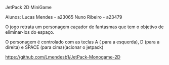 JetPack 2D MiniGame

Alunos: Lucas Mendes - a23065
        Nuno Ribeiro - a23479

O jogo retrata um personagem caçador de fantasmas que tem o objetivo de eliminar-los do espaço.

O personagem é controlado com as teclas A ( para a esquerda), D (para a direita) e SPACE (para cima)(acionar o jetpack)

https://github.com/Lmendesb1/JetPack-Monogame-2D
